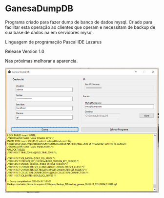 # GanesaDumpDB

Programa criado para fazer dump de banco de dados mysql. Criado para facilitar esta operação ao clientes que operam e necessitam de backup de sua base de dados na em servidores mysql.

Linguagem de programação Pascal
IDE Lazarus

Release Version 1.0

Nas próximas melhorar a aparencia.

<img src="https://github.com/EuFreela/GanesaDumpDB/blob/master/xxx.png">

